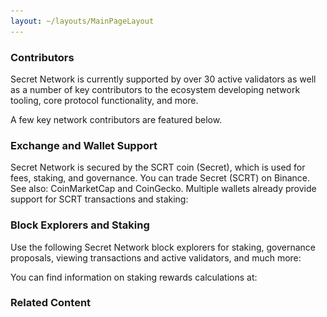 ```yaml
---
layout: ~/layouts/MainPageLayout
---
```


<template v-slot:title>

## Secret Network Ecosystem

</template>

<slim-column>

### Contributors

Secret Network is currently supported by over 30 active validators as well as a number of key contributors to the ecosystem developing network tooling, core protocol functionality, and more. 

A few key network contributors are featured below.

<grid columns="4" class="logos-grid">

<contributor-logo role="" roleTwo="" name="Secret Foundation" to="https://learn.scrt.network/foundation.html" src="contributors/image1.png">

</contributor-logo>

<contributor-logo role="validator" roleTwo="developer" name="Secret Nodes" to="https://secretnodes.org/#/" src="contributors/image2.png">

</contributor-logo>

<contributor-logo role="developer" roleTwo="" name="Enigma"  to="https://www.enigma.co/" src="contributors/image3.png" >

</contributor-logo>

<contributor-logo role="validator" roleTwo="developer" name="Chain of Secrets" to="https://chainofsecrets.org/" src="contributors/image4.png">

</contributor-logo>

<contributor-logo role="wallet" roleTwo="validator" name="Mathwallet" to="http://mathwallet.org/" src="contributors/image5.png">

</contributor-logo>

<contributor-logo role="fund" roleTwo="validator" name="Outlier" to="https://outlierventures.io" src="contributors/image6.png">

</contributor-logo>

<contributor-logo role="validator" roleTwo="" name="Dokia Capital" to="https://dokia.capital/" src="contributors/image7.png">

</contributor-logo>

<contributor-logo role="validator" roleTwo="" name="Citadel.one" to="https://citadel.one" src="contributors/image8.png">

</contributor-logo>

<contributor-logo role="fund" roleTwo="" name="Fenbushi" to="https://fenbushi.vc" src="contributors/image9.png">

</contributor-logo>

<contributor-logo role="fund" roleTwo="" name="Hashed" to="https://hashed.com" src="contributors/image10.png">

</contributor-logo>

<contributor-logo role="validator" roleTwo="" name="B-Harvest" to="https://bharvest.io" src="contributors/image11.png">

</contributor-logo>

<contributor-logo role="validator" roleTwo="" name="Chorus One" to="https://chorus.one" src="contributors/image12.png">

</contributor-logo>

</grid>

</slim-column>

<slim-column class="see-more">

<next-button tag="See more" to="/contributors">

</next-button>

</slim-column>

<announcement>

<template v-slot:content-left>

#### Announcement

### Secret Network<br>Ecosystem Update:<br>October 2020

Read a comprehensive update on what is happening across the Secret Network ecosystem, including product and technical updates, 5 episodes of Sharing Secrets, potential community-spend proposals, and new charters by leaders of the various committees!

<g-link to="https://scrt.network/blog/secret-network-ecosystem-update-october-2020/" class="read-more-button">

<span>Read more</span>

<g-image src="../../src/assets/arrow-right-turquoise.svg"></g-image>

</g-link>

</template>

<template v-slot:content-right>

![](../../src/assets/announcement.png)

</template>

</announcement>

<slim-column>

### Exchange and Wallet Support

Secret Network is secured by the SCRT coin (Secret), which is used for fees, staking, and governance. You can trade Secret (SCRT) on Binance. See also: CoinMarketCap and CoinGecko. Multiple wallets already provide support for SCRT transactions and staking:

</slim-column>

<card-holder columns="2">

<card>

<template v-slot:header>

#### Ledger Nano S and Ledger Nano X

</template>

<template v-slot:footer>

[See documentation](https://build.scrt.network/ledger-nano-s.html)

</template>

</card>

<card>

<template v-slot:header>

#### Keplr<br>&nbsp;

</template>

<template v-slot:footer>

[Visit website](https://wallet.keplr.app)

</template>

</card>

</card-holder>

<card-holder columns="2">

<card>

<template v-slot:header>

#### Cosmostation<br>Wallet

</template>

<template v-slot:footer>

[Visit website](https://wallet.cosmostation.io/)

</template>

</card>

<card>

<template v-slot:header>

#### Math<br>Wallet

</template>

<template v-slot:footer>

[Visit website](https://mathwallet.org/web/secret)

</template>

</card>

</card-holder>

<slim-column>

### Block Explorers and Staking

Use the following Secret Network block explorers for staking, governance proposals, viewing transactions and active validators, and much more:

</slim-column>

<card-holder columns="2">

<card>

<template v-slot:header>

#### Puzzle by<br>Secretnodes.org

</template>

<template v-slot:footer>

[Visit website](https://puzzle.report)

</template>

</card>

<card>

<template v-slot:header>

#### Cashmaney Secret<br>Network Explorer

</template>

<template v-slot:footer>

[Visit website](https://explorer.cashmaney.com/)

</template>

</card>

</card-holder>

<slim-column>

You can find information on staking rewards calculations at:

</slim-column>

<card-holder columns="2">

<card>

<template v-slot:header>

#### Stake or Die!

</template>

<template v-slot:footer>

[Visit website](https://stakeordie.com/rewards-calculator)

</template>

</card>

<card>

<template v-slot:header>

#### Staking Rewards

</template>

<template v-slot:footer>

[Visit website](https://www.stakingrewards.com/earn/secret-network)

</template>

</card>

</card-holder>

<slim-column>

### Related Content

</slim-column>

<card-holder columns="2">

<card>

<template v-slot:header>

#### Community Projects

</template>

<template v-slot:footer>

[See projects]()

</template>

</card>

<card>

<template v-slot:header>

#### SGX Compliance

</template>

<template v-slot:footer>

[See documentation](https://learn.scrt.network/sgx.html)

</template>

</card>

</card-holder>

<card-holder columns="2">

<card>

<template v-slot:header>

#### Secret Apps

</template>

<template v-slot:footer>

[Visit website]()

</template>

</card>

</card-holder>

<style lang="scss">
.logos-grid {
    @include respond-to("medium and down") {
        grid-template-columns: repeat(3, 1fr) !important;
    }
}
.contributor-logo {
    @include theme(dark dark-colored) {
        border: 2px solid var(--theme-fg);
    }
    @include theme(light light-colored) {
        border: 2px solid var(--theme-fg);
    }
}
.see-more {
    width: auto;
    text-align: center;
    .next-button {
      display: inline-block;
      margin: 0 auto;
    }
    @include respond-to("medium and down") {
        width: 100%;
        .next-button {
            margin: unset;
            display: unset;
        }
    }
}
</style>
